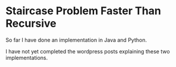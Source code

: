 # Staircase Problem Faster Than Recursive

So far I have done an implementation in Java and Python.

I have not yet completed the wordpress posts explaining these two implementations.
